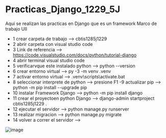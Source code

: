 # Practicas_Django_1229_5J
Aqui se realizan las practicas en Django que es un framework Marco de trabajo UII
- 1 crear carpeta de trabajo --> cbtis1285j1229
- 2 abrir carpeta con visual studio code
- 3 Link de referencia --> https://code.visualstudio.com/docs/python/tutorial-django
- 4 abrir terminal visual studio code
- 5 verificarvque este instalado python --> python --version
- 6 crear entorno virtual --> py -3 -m venv .venv
- 7 activar entorno virtual --> .venv\scripts\activate.bat
- 8 seleccionar interprete de python --> presione F1
-9 actualizar pip --> python -m pip install --upgrade pip
- 10 instalar Framework Django --> python -m pip install django
- 11 crear el proyectoen python Django --> django-admin startproject cbtis1285j1229 .
- 12 ejecutar el servidor --> python manage.py runserver
- 13 realizar migracion --> python manage.py migrate
- 14 volver a correr el servidor -->


![image](https://github.com/user-attachments/assets/c4875c83-343f-4c7e-ac0d-6200d54a08ae)
